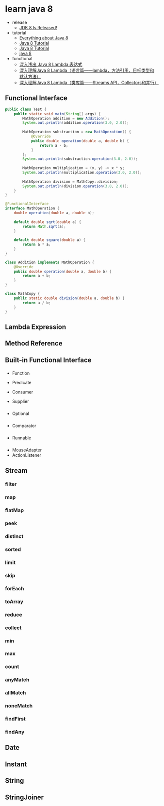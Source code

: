 # learn java 8

- release
  - [JDK 8 Is Released!](https://blogs.oracle.com/thejavatutorials/jdk-8-is-released)
- tutorial
  - [Everything about Java 8](https://www.techempower.com/blog/2013/03/26/everything-about-java-8/)
  - [Java 8 Tutorial](http://winterbe.com/posts/2014/03/16/java-8-tutorial/)
  - [Java 8 Tutorial](https://howtodoinjava.com/java-8-tutorial/)
  - [java 8](http://www.baeldung.com/tag/java-8/)
- functional
  - [深入浅出 Java 8 Lambda 表达式](http://blog.oneapm.com/apm-tech/226.html)
  - [深入理解Java 8 Lambda（语言篇——lambda，方法引用，目标类型和默认方法）](http://zh.lucida.me/blog/java-8-lambdas-insideout-language-features/)
  - [深入理解Java 8 Lambda（类库篇——Streams API，Collectors和并行）](http://zh.lucida.me/blog/java-8-lambdas-inside-out-library-features/)

## Functional Interface

```java
public class Test {
    public static void main(String[] args) {
        MathOperation addition = new Addition();
        System.out.println(addition.operation(3.0, 2.0));
        
        MathOperation substraction = new MathOperation() {
            @Override
            public double operation(double a, double b) {
                return a - b;
            }
        };
        System.out.println(substraction.operation(3.0, 2.0));
        
        MathOperation multiplication = (x, y) -> x * y;
        System.out.println(multiplication.operation(3.0, 2.0));
        
        MathOperation division = MathCopy::division;
        System.out.println(division.operation(3.0, 2.0));
    }
}

@FunctionalInterface
interface MathOperation {
    double operation(double a, double b);
    
    default double sqrt(double a) {
        return Math.sqrt(a);
    }
    
    default double square(double a) {
        return a * a;
    }
}

class Addition implements MathOperation {
    @Override
    public double operation(double a, double b) {
        return a + b;
    }
}

class MathCopy {
    public static double division(double a, double b) {
        return a / b;
    }
}
```

## Lambda Expression

## Method Reference

## Built-in Functional Interface

### 

- Function

- Predicate

- Consumer

- Supplier

###

- Optional

###

- Comparator

###

- Runnable

### 

- MouseAdapter
- ActionListener

## Stream

### filter

### map

### flatMap

### peek

### distinct

### sorted

### limit

### skip

### forEach

### toArray

### reduce

### collect

### min

### max

### count

### anyMatch

### allMatch

### noneMatch

### findFirst

### findAny

## Date

## Instant

## String

## StringJoiner